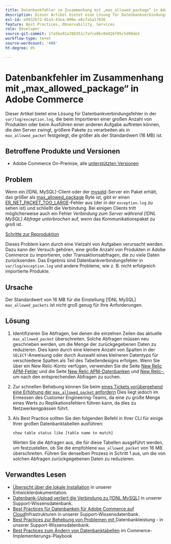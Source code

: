 ```yaml
---
title: Datenbankfehler im Zusammenhang mit „max_allowed_package“ in Adobe Commerce
description: Dieser Artikel bietet eine Lösung für Datenbankverbindungsfehler in "var/log/exception.log", die beim Importieren einer großen Anzahl von Produkten oder bei der Durchführung einer anderen Aufgabe auftreten können, die den Server zwingt, größere Pakete zu verarbeiten als in „max_allowed_package“ festgelegt, die größer als der Standardwert (16 MB) sind.
exl-id: e8932b72-91a3-43ea-800e-a6c7a5a17656
feature: Best Practices, Observability, Services
role: Developer
source-git-commit: 1fa5ba91a788351c7a7ce8bc0e826f05c5d98de5
workflow-type: tm+mt
source-wordcount: '488'
ht-degree: 0%

---
```


# Datenbankfehler im Zusammenhang mit „max_allowed_package“ in Adobe Commerce

Dieser Artikel bietet eine Lösung für Datenbankverbindungsfehler in der `var/log/exception.log`, die beim Importieren einer großen Anzahl von Produkten oder beim Ausführen einer anderen Aufgabe auftreten können, die den Server zwingt, größere Pakete zu verarbeiten als in `max_allowed_packet` festgelegt, die größer als der Standardwert (16 MB) ist.

## Betroffene Produkte und Versionen

* Adobe Commerce On-Premise, alle [unterstützten Versionen](https://magento.com/sites/default/files/magento-software-lifecycle-policy.pdf)

## Problem

Wenn ein [!DNL MySQL]-Client oder der [mysqld](https://dev.mysql.com/doc/refman/8.0/en/mysqld.html)-Server ein Paket erhält, das größer als [max\_allowed\_package](https://dev.mysql.com/doc/refman/8.0/en/server-system-variables.html#sysvar_max_allowed_packet) Byte ist, gibt er einen [ER\_NET\_PACKET\_TOO\_LARGE](https://dev.mysql.com/doc/mysql-errors/8.0/en/server-error-reference.html#error_er_net_packet_too_large)-Fehler aus (der in der `exception.log` zu sehen ist) und schließt die Verbindung. Bei einigen Clients tritt möglicherweise auch ein Fehler *Verbindung zum Server während [!DNL MySQL] Abfrage unterbrochen* auf, wenn das Kommunikationspaket zu groß ist.

<u>Schritte zur Reproduktion</u>

Dieses Problem kann durch eine Vielzahl von Aufgaben verursacht werden. Dazu kann der Versuch gehören, eine große Anzahl von Produkten in Adobe Commerce zu importieren, oder Transaktionsabfragen, die zu viele Daten zurücksenden. Das Ergebnis sind Datenbankverbindungsfehler in `var/log/exception.log` und andere Probleme, wie z. B. nicht erfolgreich importierte Produkte.

## Ursache

Der Standardwert von 16 MB für die Einstellung [!DNL MySQL] `max_allowed_packets` ist nicht groß genug für Ihre Anforderungen.

## Lösung

1. Identifizieren Sie Abfragen, bei denen die einzelnen Zeilen das aktuelle `max_allowed_packet` überschreiten. Solche Abfragen müssen neu geschrieben werden, um die Menge der zurückgegebenen Daten zu reduzieren. Dies kann durch eine kleinere Anzahl von Spalten in der `SELECT`-Anweisung oder durch Auswahl eines kleineren Datentyps für verschiedene Spalten als Teil des Tabellendesigns erfolgen. Wenn Sie über ein New Relic-Konto verfügen, verwenden Sie die Seite [New Relic APM-Fehler](https://docs.newrelic.com/docs/apm/apm-ui-pages/error-analytics/errors-page-explore-events-behind-errors) und die Seite [New Relic APM-Datenbanken](https://docs.newrelic.com/docs/apm/apm-ui-pages/monitoring/databases-page-view-operations-throughput-response-time) und [New Relic-](https://docs.newrelic.com/docs/logs/log-management/get-started/get-started-log-management), um nach den entsprechenden Abfragen zu suchen.
1. Zur schnellen Behebung können Sie beim [ eines Tickets vorübergehend eine Erhöhung der `max_allowed_packet` anfordern](/help/help-center-guide/help-center/magento-help-center-user-guide.md#submit-ticket) Dies liegt jedoch im Ermessen des Customer Engineering-Teams, da eine zu große Menge eines Werts zu Replikationsfehlern führen kann, da dies zu Netzwerkengpässen führt.
1. Als Best Practice sollten Sie den folgenden Befehl in Ihrer CLI für einige Ihrer großen Datenbanktabellen ausführen:

   ```
   show table status like [table name to match]
   ```

   Werten Sie die Abfragen aus, die für diese Tabellen ausgeführt werden, um festzustellen, ob Sie die empfohlene `max_allowed_packet` von 16 MB überschreiten. Führen Sie denselben Prozess in Schritt 1 aus, um die von solchen Abfragen zurückgegebenen Daten zu reduzieren.

## Verwandtes Lesen

* [Übersicht über die lokale Installation](https://experienceleague.adobe.com/en/docs/commerce-operations/installation-guide/overview) in unserer Entwicklerdokumentation.
* [Datenbank-Upload verliert die Verbindung zu [!DNL MySQL]](https://experienceleague.adobe.com/en/docs/commerce-knowledge-base/kb/troubleshooting/database/database-upload-loses-connection-to-mysql) in unserer Support-Wissensdatenbank.
* [Best Practices für Datenbanken für Adobe Commerce auf Cloud](https://experienceleague.adobe.com/docs/commerce-operations/implementation-playbook/best-practices/planning/database-on-cloud.html)Infrastrukturen in unserer Support-Wissensdatenbank.
* [Best Practices zur Behebung von Problemen mit ](https://experienceleague.adobe.com/docs/commerce-operations/implementation-playbook/best-practices/maintenance/resolve-database-performance-issues.html) Datenbankleistung - in unserer Support-Wissensdatenbank.
* [Best Practices zum Ändern von Datenbanktabellen](https://experienceleague.adobe.com/en/docs/commerce-operations/implementation-playbook/best-practices/development/modifying-core-and-third-party-tables#why-adobe-recommends-avoiding-modifications) im Commerce-Implementierungs-Playbook
